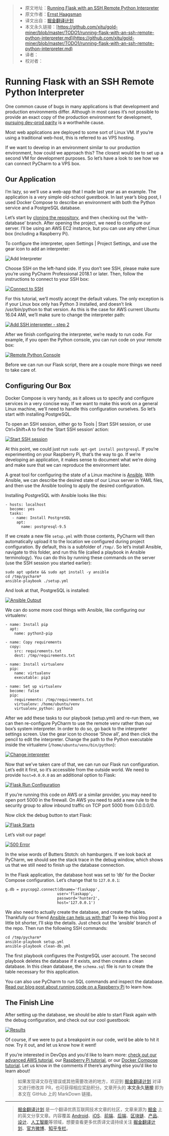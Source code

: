 > * 原文地址：[Running Flask with an SSH Remote Python Interpreter](https://blog.jetbrains.com/pycharm/2018/04/running-flask-with-an-ssh-remote-python-interpreter/)
> * 原文作者：[Ernst Haagsman](https://blog.jetbrains.com/pycharm/author/ernst-haagsmanjetbrains-com/)
> * 译文出自：[掘金翻译计划](https://github.com/xitu/gold-miner)
> * 本文永久链接：[https://github.com/xitu/gold-miner/blob/master/TODO1/running-flask-with-an-ssh-remote-python-interpreter.md](https://github.com/xitu/gold-miner/blob/master/TODO1/running-flask-with-an-ssh-remote-python-interpreter.md)
> * 译者：
> * 校对者：

# Running Flask with an SSH Remote Python Interpreter

One common cause of bugs in many applications is that development and production environments differ. Although in most cases it’s not possible to provide an exact copy of the production environment for development, [pursuing dev-prod parity](https://12factor.net/dev-prod-parity) is a worthwhile cause.

Most web applications are deployed to some sort of Linux VM. If you’re using a traditional web-host, this is referred to as VPS hosting.

If we want to develop in an environment similar to our production environment, how could we approach this? The closest would be to set up a second VM for development purposes. So let’s have a look to see how we can connect PyCharm to a VPS box.

## Our Application

I’m lazy, so we’ll use a web-app that I made last year as an example. The application is a very simple old-school guestbook. In last year’s blog post, I used Docker Compose to describe an environment with both the Python service and a PostgreSQL database.

Let’s start by [cloning the repository](https://github.com/ErnstHaagsman/flask-compose/tree/with-database), and then checking out the ‘with-database’ branch. After opening the project, we need to configure our server. I’ll be using an AWS EC2 instance, but you can use any other Linux box (including a Raspberry Pi).

To configure the interpreter, open Settings | Project Settings, and use the gear icon to add an interpreter:

![Add Interpreter](https://d3nmt5vlzunoa1.cloudfront.net/pycharm/files/2018/03/Add-Interpreter.png)

Choose SSH on the left-hand side. If you don’t see SSH, please make sure you’re using PyCharm Professional 2018.1 or later. Then, follow the instructions to connect to your SSH box:

[![Connect to SSH](https://d3nmt5vlzunoa1.cloudfront.net/pycharm/files/2018/03/RC-SSH.png)](https://d3nmt5vlzunoa1.cloudfront.net/pycharm/files/2018/03/RC-SSH.png)

For this tutorial, we’ll mostly accept the default values. The only exception is if your Linux box only has Python 3 installed, and doesn’t link /usr/bin/python to that version. As this is the case for AWS current Ubuntu 16.04 AMI, we’ll make sure to change the interpreter path:

[![Add SSH interpreter - step 2](https://d3nmt5vlzunoa1.cloudfront.net/pycharm/files/2018/03/Add-SSH-interpreter-step-2.png)](https://d3nmt5vlzunoa1.cloudfront.net/pycharm/files/2018/03/Add-SSH-interpreter-step-2.png)

After we finish configuring the interpreter, we’re ready to run code. For example, if you open the Python console, you can run code on your remote box:

[![Remote Python Console](https://d3nmt5vlzunoa1.cloudfront.net/pycharm/files/2018/03/Remote-Python-Console.png)](https://d3nmt5vlzunoa1.cloudfront.net/pycharm/files/2018/03/Remote-Python-Console.png)

Before we can run our Flask script, there are a couple more things we need to take care of.

## Configuring Our Box

Docker Compose is very handy, as it allows us to specify and configure services in a very concise way. If we want to make this work on a general Linux machine, we’ll need to handle this configuration ourselves. So let’s start with installing PostgreSQL.

To open an SSH session, either go to Tools | Start SSH session, or use Ctrl+Shift+A to find the ‘Start SSH session’ action:

[![Start SSH session](https://d3nmt5vlzunoa1.cloudfront.net/pycharm/files/2018/03/Start-SSH-session.png)](https://d3nmt5vlzunoa1.cloudfront.net/pycharm/files/2018/03/Start-SSH-session.png)

At this point, we could just run `sudo apt-get install postgresql`. If you’re experimenting on your Raspberry Pi, that’s the way to go. If we’re developing an application, it makes sense to document what we’re doing and make sure that we can reproduce the environment later.

A great tool for configuring the state of a Linux machine is [Ansible](https://www.ansible.com/). With Ansible, we can describe the desired state of our Linux server in YAML files, and then use the Ansible tooling to apply the desired configuration.

Installing PostgreSQL with Ansible looks like this:

```
- hosts: localhost
  become: yes
  tasks:
   - name: Install PostgreSQL
     apt:
       name: postgresql-9.5
```

If we create a new file `setup.yml` with those contents, PyCharm will then automatically upload it to the location we configured during project configuration. By default, this is a subfolder of `/tmp/`. So let’s install Ansible, navigate to this folder, and run this file (called a playbook in Ansible terminology). You can do this by running these commands on the server (use the SSH session you started earlier):

```
sudo apt update && sudo apt install -y ansible
cd /tmp/pycharm*
ansible-playbook ./setup.yml
```

And look at that, PostgreSQL is installed:

[![Ansible Output](https://d3nmt5vlzunoa1.cloudfront.net/pycharm/files/2018/03/Ansible-Output.png)](https://d3nmt5vlzunoa1.cloudfront.net/pycharm/files/2018/03/Ansible-Output.png)

We can do some more cool things with Ansible, like configuring our virtualenv:

```
- name: Install pip
  apt:
    name: python3-pip

- name: Copy requirements
  copy:
    src: requirements.txt
    dest: /tmp/requirements.txt

- name: Install virtualenv
  pip:
    name: virtualenv
    executable: pip3

- name: Set up virtualenv
  become: false
  pip:
    requirements: /tmp/requirements.txt
    virtualenv: /home/ubuntu/venv
    virtualenv_python: python3
```

After we add these tasks to our playbook (setup.yml) and re-run them, we can then re-configure PyCharm to use the remote venv rather than our box’s system interpreter. In order to do so, go back to the interpreter settings screen. Use the gear icon to choose ‘Show all’, and then click the pencil to edit the interpreter. Change the path to the Python executable inside the virtualenv (`/home/ubuntu/venv/bin/python`):

[![Change interpreter](https://d3nmt5vlzunoa1.cloudfront.net/pycharm/files/2018/03/Change-interpreter.png)](https://d3nmt5vlzunoa1.cloudfront.net/pycharm/files/2018/03/Change-interpreter.png)

Now that we’ve taken care of that, we can run our Flask run configuration. Let’s edit it first, so it’s accessible from the outside world. We need to provide `host=0.0.0.0` as an additional option to Flask:

[![Flask Run Configuration](https://d3nmt5vlzunoa1.cloudfront.net/pycharm/files/2018/03/Flask-Run-Configuration.png)](https://d3nmt5vlzunoa1.cloudfront.net/pycharm/files/2018/03/Flask-Run-Configuration.png)

If you’re running this code on AWS or a similar provider, you may need to open port 5000 in the firewall. On AWS you need to add a new rule to the security group to allow inbound traffic on TCP port 5000 from 0.0.0.0/0.

Now click the debug button to start Flask:

[![Flask Starts](https://d3nmt5vlzunoa1.cloudfront.net/pycharm/files/2018/03/Flask-Starts.png)](https://d3nmt5vlzunoa1.cloudfront.net/pycharm/files/2018/03/Flask-Starts.png)

Let’s visit our page!

[![500 Error](https://d3nmt5vlzunoa1.cloudfront.net/pycharm/files/2018/03/500-Error.png)](https://d3nmt5vlzunoa1.cloudfront.net/pycharm/files/2018/03/500-Error.png)

In the wise words of Butters Stotch: oh hamburgers. If we look back at PyCharm, we should see the stack trace in the debug window, which shows us that we still need to finish up the database connection.

In the Flask application, the database host was set to ‘db’ for the Docker Compose configuration. Let’s change that to `127.0.0.1`:

```
g.db = psycopg2.connect(dbname='flaskapp',
                       user='flaskapp',
                       password='hunter2',
                       host='127.0.0.1')
```

We also need to actually create the database, and create the tables. Thankfully our friend [Ansible can help us with that](http://docs.ansible.com/ansible/latest/list_of_database_modules.html)! To keep this blog post a little bit shorter, I’ll skip the details. Just check out the ‘ansible’ branch of the repo. Then run the following SSH commands:

```
cd /tmp/pycharm*
ansible-playbook setup.yml
ansible-playbook clean-db.yml
```

The first playbook configures the PostgreSQL user account. The second playbook deletes the database if it exists, and then creates a clean database. In this clean database, the `schema.sql` file is run to create the table necessary for this application.

You can also use PyCharm to run SQL commands and inspect the database. [Read our blog post about running code on a Raspberry Pi](https://blog.jetbrains.com/pycharm/2017/07/raspberry-ping-1/) to learn how.

## The Finish Line

After setting up the database, we should be able to start Flask again with the debug configuration, and check out our cool guestbook:

[![Results](https://d3nmt5vlzunoa1.cloudfront.net/pycharm/files/2018/03/Results.png)](https://d3nmt5vlzunoa1.cloudfront.net/pycharm/files/2018/03/Results.png)

Of course, if we were to put a breakpoint in our code, we’d be able to hit it now. Try it out, and let us know how it went!

If you’re interested in DevOps and you’d like to learn more: [check out our advanced AWS tutorial](https://blog.jetbrains.com/pycharm/2017/12/developing-in-a-vm-with-vagrant-and-ansible/), our [Raspberry Pi tutorial](https://blog.jetbrains.com/pycharm/2017/07/raspberry-ping-1/), or our [Docker Compose tutorial](https://blog.jetbrains.com/pycharm/2017/08/using-docker-compose-on-windows-in-pycharm/). Let us know in the comments if there’s anything else you’d like to learn about!

> 如果发现译文存在错误或其他需要改进的地方，欢迎到 [掘金翻译计划](https://github.com/xitu/gold-miner) 对译文进行修改并 PR，也可获得相应奖励积分。文章开头的 **本文永久链接** 即为本文在 GitHub 上的 MarkDown 链接。


---

> [掘金翻译计划](https://github.com/xitu/gold-miner) 是一个翻译优质互联网技术文章的社区，文章来源为 [掘金](https://juejin.im) 上的英文分享文章。内容覆盖 [Android](https://github.com/xitu/gold-miner#android)、[iOS](https://github.com/xitu/gold-miner#ios)、[前端](https://github.com/xitu/gold-miner#前端)、[后端](https://github.com/xitu/gold-miner#后端)、[区块链](https://github.com/xitu/gold-miner#区块链)、[产品](https://github.com/xitu/gold-miner#产品)、[设计](https://github.com/xitu/gold-miner#设计)、[人工智能](https://github.com/xitu/gold-miner#人工智能)等领域，想要查看更多优质译文请持续关注 [掘金翻译计划](https://github.com/xitu/gold-miner)、[官方微博](http://weibo.com/juejinfanyi)、[知乎专栏](https://zhuanlan.zhihu.com/juejinfanyi)。
